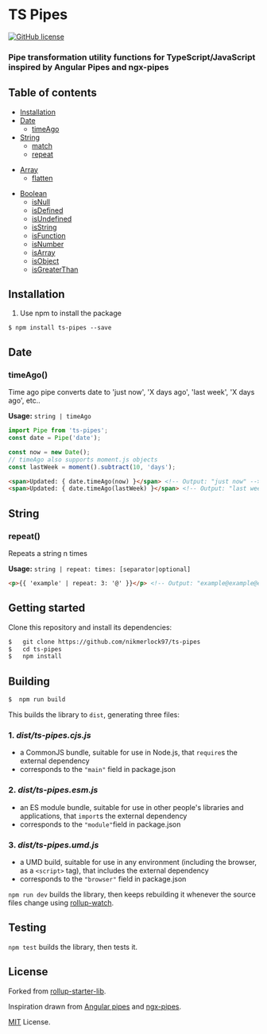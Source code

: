 # TS Pipes

[![GitHub license](https://img.shields.io/github/license/nikmerlock97/ts-pipes)](https://github.com/nikmerlock97/ts-pipes/blob/typescript/LICENSE)

### Pipe transformation utility functions for TypeScript/JavaScript inspired by Angular Pipes and ngx-pipes


<!-- ![Svelte](https://img.shields.io/static/v1?label=Made%20with%20&message=Svelte&color=#FF3E00&labelColor=#FF3E00) -->

## Table of contents

 - [Installation](#installation)
 - [Date](#date)   
    - [timeAgo](#timeago)
 - [String](#string)
    - [match](#match)
    - [repeat](#repeat)
<!--- [scan](#scan)
    - [shorten](#shorten)
    - [stripTags](#striptags)
    - [ucfirst](#ucfirst)
    - [ucwords](#ucwords)
    - [trim](#trim)
    - [ltrim](#ltrim)
    - [rtrim](#rtrim)
    - [reverse](#reverse)
    - [slugify](#slugify)
    - [camelize](#camelize)
    - [latinise](#latinise)
    - [lines](#lines)
    - [underscore](#underscore)
    - [test](#test)
    - [lpad](#lpad)
    - [rpad](#rpad)
    - [makePluralString](#makepluralstring)
    - [wrap](#wrap) -->
 - [Array](#Array)   
    - [flatten](#flatten) 
<!--- [diff](#diff)
    - [initial](#initial)
    - [intersection](#intersection)
    - [range](#range)
    - [reverse](#reverse)
    - [tail](#tail)
    - [truthify](#truthify)
    - [union](#union)
    - [unique](#unique)
    - [without](#without)
    - [pluck](#pluck)
    - [shuffle](#shuffle)
    - [every](#every)
    - [some](#some)
    - [sample](#sample)
    - [groupBy](#groupby)
    - [groupByImpure](#groupbyimpure)
    - [filterBy](#filterby)
    - [filterByImpure](#filterbyimpure)
    - [orderBy](#orderby)
    - [orderByImpure](#orderbyimpure)
    - [chunk](#chunk)
    - [fromPairs](#fromPairs)
 - [Object](#object)
    - [keys](#keys)
    - [values](#values)
    - [pairs](#pairs)
    - [pick](#pick)
    - [omit](#omit)
    - [invert](#invert)
    - [invertBy](#invertby)
    - [diffObj](#diffobj)
 - [Math](#math)   
    - [min](#min)
    - [max](#max)
    - [sum](#sum)
    - [average](#average)
    - [percentage](#percentage)
    - [ceil](#ceil)
    - [floor](#floor)
    - [round](#round)
    - [sqrt](#sqrt)
    - [pow](#pow)
    - [degrees](#degrees)
    - [radians](#radians)
    - [bytes](#bytes) -->
 - [Boolean](#boolean)   
    - [isNull](#isnull)
    - [isDefined](#isdefined)
    - [isUndefined](#isundefined)
    - [isString](#isstring)
    - [isFunction](#isfunction)
    - [isNumber](#isnumber)
    - [isArray](#isarray)
    - [isObject](#isobject)
    - [isGreaterThan](#isgreaterthan)
 

## Installation

1. Use npm to install the package

  ```terminal
  $ npm install ts-pipes --save 
  ```



## Date

### timeAgo()

Time ago pipe converts date to 'just now', 'X days ago', 'last week', 'X days ago', etc..

**Usage:** `string | timeAgo`
```typescript
import Pipe from 'ts-pipes';
const date = Pipe('date');

const now = new Date();
// timeAgo also supports moment.js objects
const lastWeek = moment().subtract(10, 'days');
```

```html
<span>Updated: { date.timeAgo(now) }</span> <!-- Output: "just now" -->
<span>Updated: { date.timeAgo(lastWeek) }</span> <!-- Output: "last week" -->
```

## String



### repeat()

Repeats a string n times

**Usage:** `string | repeat: times: [separator|optional]`

```html
<p>{{ 'example' | repeat: 3: '@' }}</p> <!-- Output: "example@example@example" -->
```


## Getting started

Clone this repository and install its dependencies:

```bash
$   git clone https://github.com/nikmerlock97/ts-pipes
$   cd ts-pipes
$   npm install
```


## Building

```bash
$  npm run build
```

This builds the library to `dist`, generating three files:


### 1. ***dist/ts-pipes.cjs.js***

 - a CommonJS bundle, suitable for use in Node.js, that `require`s the external dependency
 - corresponds to the `"main"` field in package.json
    
### 2. ***dist/ts-pipes.esm.js***

 - an ES module bundle, suitable for use in other people's libraries and applications, that `import`s the external dependency
 - corresponds to the `"module"`field in package.json
    
### 3. ***dist/ts-pipes.umd.js***
 - a UMD build, suitable for use in any environment (including the browser, as a `<script>` tag), that includes the external dependency
 - corresponds to the `"browser"` field in package.json

`npm run dev` builds the library, then keeps rebuilding it whenever the source files change using [rollup-watch](https://github.com/rollup/rollup-watch).


## Testing

`npm test` builds the library, then tests it.


## License


Forked from [rollup-starter-lib](https://github.com/rollup/rollup-starter-lib/tree/typescript).

Inspiration drawn from [Angular pipes](https://angular.io/api/core/Pipe) and [ngx-pipes](https://github.com/danrevah/ngx-pipes).

[MIT](LICENSE) License.
